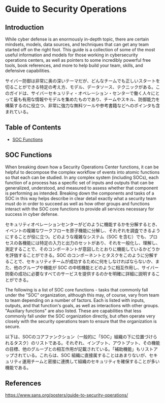 # Guide to Security Operations

## Introduction

While cyber defense is an enormously in-depth topic, there are certain mindsets, models, data sources, and techniques that can get any team started off on the right foot. This guide is a collection of some of the most useful information and models for those working in cybersecurity operations centers, as well as pointers to some incredibly powerful free tools, book references, and more to help build your team, skills, and defensive capabilities.

サイバー防御は非常に奥の深いテーマだが、どんなチームでも正しいスタートを切ることができる特定の考え方、モデル、データソース、テクニックがある。このガイドは、サイバーセキュリティ・オペレーション・センターで働く人々にとって最も有用な情報やモデルを集めたものであり、チームやスキル、防御能力を構築するのに役立つ、非常に強力な無料ツールや参考書籍などへのポインタも含まれている。

## Table of Contents

* [SOC Functions](#SOC-Functions)

## SOC Functions

When breaking down how a Security Operations Center functions, it can be helpful to decompose the complex workflow of events into atomic functions so that each can be studied. In any complex system (including SOCs), each function of a process has a specific set of inputs and outputs that can be generalized, understood, and measured to assess whether that component is performing as intended. Breaking down the components and tasks of a SOC in this way helps describe in clear detail exactly what a security team must do in order to succeed as well as how other groups and functions interact with the SOC core functions to provide all services necessary for success in cyber defense.

セキュリティオペレーションセンターがどのように機能するかを分解するとき、イベントの複雑なワークフローを原子機能に分解し、それぞれを調査できるようにすることが役に立つ。どのような複雑なシステム（SOC を含む）でも、プロセスの各機能には特定の入力と出力のセットがあり、それを一般化し、理解し、測定することで、そのコンポーネントが意図したとおりに機能しているかどうかを評価することができる。SOC のコンポーネントとタスクをこのように分解することで、セキュリティチームが成功するために何をしなければならないか、また、他のグループや機能が SOC の中核機能とどのように相互作用し、サイバー防衛の成功に必要なすべてのサービスを提供するのかを明確に詳細に説明することができる。

The following is a list of SOC core functions - tasks that commonly fall under the "SOC" organization, although this may, of course, vary from team to team depending on a number of factors. Each is listed with inputs, outputs, and that function's goals, as well as interactions with other groups. "Auxiliary functions" are also listed. These are capabilities that less commonly fall under the SOC organization directly, but often operate very closely with the security operations team to ensure that the organization is secure.

以下は、SOCのコアファンクション（一般的に「SOC」組織の下に位置づけられるタスク）のリストである。それぞれ、インプット、アウトプット、その機能の目標、他のグループとの相互作用が記載されている。「補助機能」もリストアップされている。これらは、SOC 組織に直接属することはあまりないが、セキュリティ運用チームと密接に連携して組織のセキュリティを確保することが多い機能である。

## References

https://www.sans.org/posters/guide-to-security-operations/

